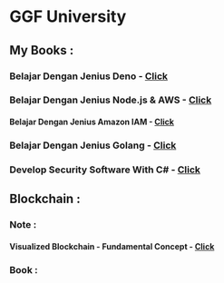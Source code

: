 # GGF University



## My Books :

### Belajar Dengan Jenius Deno - [Click](https://github.com/gungunfebrianza/Belajar-Dengan-Jenius-DenoTheWKWKLand)

### Belajar Dengan Jenius Node.js & AWS - [Click](https://github.com/gungunfebrianza/Belajar-Dengan-Jenius-AWS-Node.js)

#### Belajar Dengan Jenius Amazon IAM - [Click](https://github.com/gungunfebrianza/Belajar-Dengan-Jenius-AWS-IAM)

### Belajar Dengan Jenius Golang  - [Click](https://github.com/gungunfebrianza/Belajar-Dengan-Jenius-Golang)

### Develop Security Software With C# - [Click](https://github.com/gungunfebrianza/Develop-Security-Software-With-CSharp)

### 

## Blockchain :

### Note :

#### Visualized Blockchain - Fundamental Concept - [Click](https://medium.com/@hazekaizer/visualized-blockchain-fundamental-concept-131d9084c0b9)

### Book :